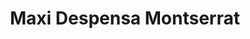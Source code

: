 ---
title: "Maxi Despensa Montserrat"
url: /zona-4-mixco/maxi-despensa-montserrat/
shop: supermercado
---